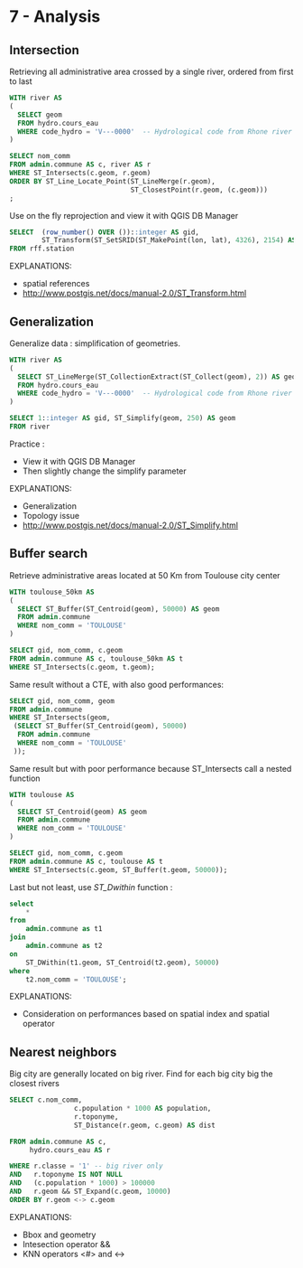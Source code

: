 7 - Analysis
============

Intersection
------------

Retrieving all administrative area crossed by a single river, ordered from first to last

```SQL
WITH river AS 
(
  SELECT geom 
  FROM hydro.cours_eau 
  WHERE code_hydro = 'V---0000'  -- Hydrological code from Rhone river
)

SELECT nom_comm  
FROM admin.commune AS c, river AS r 
WHERE ST_Intersects(c.geom, r.geom)
ORDER BY ST_Line_Locate_Point(ST_LineMerge(r.geom), 
                              ST_ClosestPoint(r.geom, (c.geom)))
;
```

Use on the fly reprojection and view it with QGIS DB Manager

```SQL
SELECT  (row_number() OVER ())::integer AS gid,
        ST_Transform(ST_SetSRID(ST_MakePoint(lon, lat), 4326), 2154) AS geom
FROM rff.station
```


EXPLANATIONS:
- spatial references
- http://www.postgis.net/docs/manual-2.0/ST_Transform.html

Generalization
--------------

Generalize data : simplification of geometries.

```SQL
WITH river AS 
(
  SELECT ST_LineMerge(ST_CollectionExtract(ST_Collect(geom), 2)) AS geom 
  FROM hydro.cours_eau 
  WHERE code_hydro = 'V---0000'  -- Hydrological code from Rhone river
)

SELECT 1::integer AS gid, ST_Simplify(geom, 250) AS geom
FROM river
```

Practice :
- View it with QGIS DB Manager
- Then slightly change the simplify parameter

EXPLANATIONS:
- Generalization
- Topology issue
- http://www.postgis.net/docs/manual-2.0/ST_Simplify.html

Buffer search
-------------

Retrieve administrative areas located at 50 Km from Toulouse city center

```SQL
WITH toulouse_50km AS
(
  SELECT ST_Buffer(ST_Centroid(geom), 50000) AS geom
  FROM admin.commune
  WHERE nom_comm = 'TOULOUSE'
)

SELECT gid, nom_comm, c.geom 
FROM admin.commune AS c, toulouse_50km AS t
WHERE ST_Intersects(c.geom, t.geom);
```


Same result without a CTE, with also good performances:

```SQL
SELECT gid, nom_comm, geom
FROM admin.commune
WHERE ST_Intersects(geom,
 (SELECT ST_Buffer(ST_Centroid(geom), 50000)
  FROM admin.commune
  WHERE nom_comm = 'TOULOUSE'
 ));
```

Same result but with poor performance because ST_Intersects call a nested function

```SQL
WITH toulouse AS
(
  SELECT ST_Centroid(geom) AS geom
  FROM admin.commune
  WHERE nom_comm = 'TOULOUSE'
)

SELECT gid, nom_comm, c.geom 
FROM admin.commune AS c, toulouse AS t
WHERE ST_Intersects(c.geom, ST_Buffer(t.geom, 50000));
```

Last but not least, use _ST_Dwithin_ function :
```SQL
select
    *
from
    admin.commune as t1
join
    admin.commune as t2
on
    ST_DWithin(t1.geom, ST_Centroid(t2.geom), 50000)
where
    t2.nom_comm = 'TOULOUSE';
```


EXPLANATIONS:
- Consideration on performances based on spatial index and spatial operator

Nearest neighbors
-----------------

Big city are generally located on big river. Find for each big city big the closest rivers

```SQL
SELECT c.nom_comm, 
                c.population * 1000 AS population, 
                r.toponyme, 
                ST_Distance(r.geom, c.geom) AS dist

FROM admin.commune AS c, 
     hydro.cours_eau AS r

WHERE r.classe = '1' -- big river only
AND   r.toponyme IS NOT NULL
AND   (c.population * 1000) > 100000
AND   r.geom && ST_Expand(c.geom, 10000)
ORDER BY r.geom <-> c.geom
```


EXPLANATIONS:
- Bbox and geometry
- Intesection operator &&
- KNN operators <#> and <-> 
